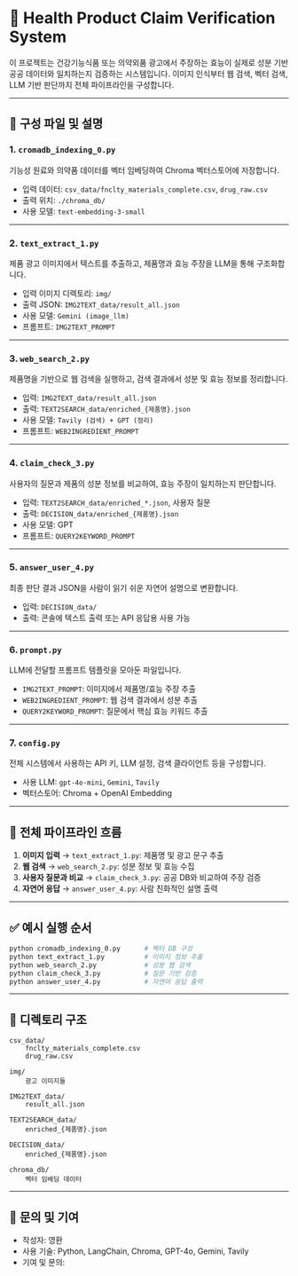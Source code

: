 # 💊 Health Product Claim Verification System

이 프로젝트는 건강기능식품 또는 의약외품 광고에서 주장하는 효능이 실제로 성분 기반 공공 데이터와 일치하는지 검증하는 시스템입니다. 이미지 인식부터 웹 검색, 벡터 검색, LLM 기반 판단까지 전체 파이프라인을 구성합니다.

---

## 🔧 구성 파일 및 설명

### 1. `cromadb_indexing_0.py`  
기능성 원료와 의약품 데이터를 벡터 임베딩하여 Chroma 벡터스토어에 저장합니다.
- 입력 데이터: `csv_data/fnclty_materials_complete.csv`, `drug_raw.csv`
- 출력 위치: `./chroma_db/`
- 사용 모델: `text-embedding-3-small`

---

### 2. `text_extract_1.py`  
제품 광고 이미지에서 텍스트를 추출하고, 제품명과 효능 주장을 LLM을 통해 구조화합니다.
- 입력 이미지 디렉토리: `img/`
- 출력 JSON: `IMG2TEXT_data/result_all.json`
- 사용 모델: `Gemini (image_llm)`
- 프롬프트: `IMG2TEXT_PROMPT`

---

### 3. `web_search_2.py`  
제품명을 기반으로 웹 검색을 실행하고, 검색 결과에서 성분 및 효능 정보를 정리합니다.
- 입력: `IMG2TEXT_data/result_all.json`
- 출력: `TEXT2SEARCH_data/enriched_{제품명}.json`
- 사용 모델: `Tavily (검색) + GPT (정리)`
- 프롬프트: `WEB2INGREDIENT_PROMPT`

---

### 4. `claim_check_3.py`  
사용자의 질문과 제품의 성분 정보를 비교하여, 효능 주장이 일치하는지 판단합니다.
- 입력: `TEXT2SEARCH_data/enriched_*.json`, 사용자 질문
- 출력: `DECISION_data/enriched_{제품명}.json`
- 사용 모델: GPT
- 프롬프트: `QUERY2KEYWORD_PROMPT`

---

### 5. `answer_user_4.py`  
최종 판단 결과 JSON을 사람이 읽기 쉬운 자연어 설명으로 변환합니다.
- 입력: `DECISION_data/`
- 출력: 콘솔에 텍스트 출력 또는 API 응답용 사용 가능

---

### 6. `prompt.py`  
LLM에 전달할 프롬프트 템플릿을 모아둔 파일입니다.
- `IMG2TEXT_PROMPT`: 이미지에서 제품명/효능 주장 추출
- `WEB2INGREDIENT_PROMPT`: 웹 검색 결과에서 성분 추출
- `QUERY2KEYWORD_PROMPT`: 질문에서 핵심 효능 키워드 추출

---

### 7. `config.py`  
전체 시스템에서 사용하는 API 키, LLM 설정, 검색 클라이언트 등을 구성합니다.
- 사용 LLM: `gpt-4o-mini`, `Gemini`, `Tavily`
- 벡터스토어: Chroma + OpenAI Embedding

---

## 🔄 전체 파이프라인 흐름

1. **이미지 입력**
   → `text_extract_1.py`: 제품명 및 광고 문구 추출  
2. **웹 검색**
   → `web_search_2.py`: 성분 정보 및 효능 수집  
3. **사용자 질문과 비교**
   → `claim_check_3.py`: 공공 DB와 비교하여 주장 검증  
4. **자연어 응답**
   → `answer_user_4.py`: 사람 친화적인 설명 출력

---

## ✅ 예시 실행 순서

```bash
python cromadb_indexing_0.py      # 벡터 DB 구성
python text_extract_1.py          # 이미지 정보 추출
python web_search_2.py            # 성분 웹 검색
python claim_check_3.py           # 질문 기반 검증
python answer_user_4.py           # 자연어 응답 출력
```

---

## 📂 디렉토리 구조

```
csv_data/
    fnclty_materials_complete.csv
    drug_raw.csv

img/
    광고 이미지들

IMG2TEXT_data/
    result_all.json

TEXT2SEARCH_data/
    enriched_{제품명}.json

DECISION_data/
    enriched_{제품명}.json

chroma_db/
    벡터 임베딩 데이터
```

---

## 💬 문의 및 기여

- 작성자: 영환  
- 사용 기술: Python, LangChain, Chroma, GPT-4o, Gemini, Tavily  
- 기여 및 문의: 
